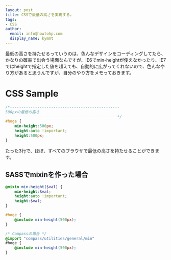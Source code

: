 ```yaml
---
layout: post
title: CSSで最低の高さを実現する。
tags:
- CSS
author:
  email: info@howtohp.com
  display_name: kymmt
---
```

最低の高さを持たせるっていうのは、色んなデザインをコーディングしてたら、かなりの確率で出会う場面なんですが、IE6でmin-heightが使えなかったり、IE7ではheightで指定した値を超えても、自動的に広がってくれないので、色んなやり方があると思うんですが、自分のやり方をメモっておきます。

# CSS Sample

~~~ css
/*------------------------------------------------
500pxの最低の高さ
-------------------------------------------------*/
#hoge {
	min-height:500px;
	height:auto !important;
	height:500px;
}
~~~

たった3行で、ほぼ、すべてのブラウザで最低の高さを持たせることができます。

## SASSでmixinを作った場合

~~~ scss
@mixin min-height($val) {
    min-height:$val;
    height:auto !important;
    height:$val;
}

#hoge {
    @include min-height(500px);
}

/* Compassの場合 */
@import "compass/utilities/general/min"
#hoge {
    @include min-height(500px);
}
~~~
